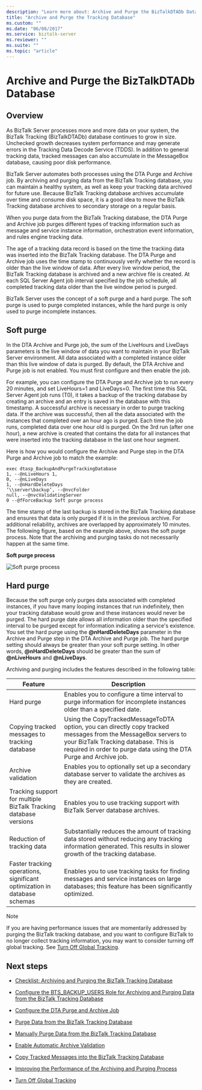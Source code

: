 ```yaml
---
description: "Learn more about: Archive and Purge the BizTalkDTADb Database"
title: "Archive and Purge the Tracking Database"
ms.custom: ""
ms.date: "06/08/2017"
ms.service: biztalk-server
ms.reviewer: ""
ms.suite: ""
ms.topic: "article"
---
```

# Archive and Purge the BizTalkDTADb Database

## Overview
As BizTalk Server processes more and more data on your system, the BizTalk Tracking (BizTalkDTADb) database continues to grow in size. Unchecked growth decreases system performance and may generate errors in the Tracking Data Decode Service (TDDS). In addition to general tracking data, tracked messages can also accumulate in the MessageBox database, causing poor disk performance.  
  
BizTalk Server automates both processes using the DTA Purge and Archive job. By archiving and purging data from the BizTalk Tracking database, you can maintain a healthy system, as well as keep your tracking data archived for future use. Because BizTalk Tracking database archives accumulate over time and consume disk space, it is a good idea to move the BizTalk Tracking database archives to secondary storage on a regular basis.  
  
 When you purge data from the BizTalk Tracking database, the DTA Purge and Archive job purges different types of tracking information such as message and service instance information, orchestration event information, and rules engine tracking data.  
  
 The age of a tracking data record is based on the time the tracking data was inserted into the BizTalk Tracking database. The DTA Purge and Archive job uses the time stamp to continuously verify whether the record is older than the live window of data. After every live window period, the BizTalk Tracking database is archived and a new archive file is created. At each SQL Server Agent job interval specified by the job schedule, all completed tracking data older than the live window period is purged.  
  
 BizTalk Server uses the concept of a soft purge and a hard purge. The soft purge is used to purge completed instances, while the hard purge is only used to purge incomplete instances.  
  
## Soft purge
  
 In the DTA Archive and Purge job, the sum of the LiveHours and LiveDays parameters is the live window of data you want to maintain in your BizTalk Server environment. All data associated with a completed instance older than this live window of data is purged. By default, the DTA Archive and Purge job is not enabled. You must first configure and then enable the job.  
  
 For example, you can configure the DTA Purge and Archive job to run every 20 minutes, and set LiveHours=1 and LiveDays=0. The first time this SQL Server Agent job runs (T0), it takes a backup of the tracking database by creating an archive and an entry is saved in the database with this timestamp. A successful archive is necessary in order to purge tracking data. If the archive was successful, then all the data associated with the instances that completed over an hour ago is purged. Each time the job runs, completed data over one hour old is purged. On the 3rd run (after one hour), a new archive is created that contains the data for all instances that were inserted into the tracking database in the last one hour segment.  
  
 Here is how you would configure the Archive and Purge step in the DTA Purge and Archive job to match the example:  
  
```  
exec dtasp_BackupAndPurgeTrackingDatabase  
1, --@nLiveHours 1,   
0, --@nLiveDays   
1, --@nHardDeleteDays   
‘\\server\backup’, --@nvcFolder   
null, --@nvcValidatingServer   
0 --@fForceBackup Soft purge process  
```  
  
 The time stamp of the last backup is stored in the BizTalk Tracking database and ensures that data is only purged if it is in the previous archive. For additional reliability, archives are overlapped by approximately 10 minutes. The following figure, based on the example above, shows the soft purge process. Note that the archiving and purging tasks do not necessarily happen at the same time.  
  
 **Soft purge process**  
  
 ![Soft purge process](../core/media/archivingandpurging.gif "archivingandpurging")  
  
## Hard purge
  
 Because the soft purge only purges data associated with completed instances, if you have many looping instances that run indefinitely, then your tracking database would grow and these instances would never be purged. The hard purge date allows all information older than the specified interval to be purged except for information indicating a service's existence. You set the hard purge using the <strong>@nHardDeleteDays</strong> parameter in the Archive and Purge step in the DTA Archive and Purge job. The hard purge setting should always be greater than your soft purge setting. In other words, <strong>@nHardDeleteDays</strong> should be greater than the sum of <strong>@nLiveHours</strong> and <strong>@nLiveDays</strong>.  
  
 Archiving and purging includes the features described in the following table:  
  
|Feature|Description|  
|-------------|-----------------|  
|Hard purge|Enables you to configure a time interval to purge information for incomplete instances older than a specified date.|  
|Copying tracked messages to tracking database|Using the CopyTrackedMessageToDTA option, you can directly copy tracked messages from the MessageBox servers to your BizTalk Tracking database. This is required in order to purge data using the DTA Purge and Archive job.|  
|Archive validation|Enables you to optionally set up a secondary database server to validate the archives as they are created.|  
|Tracking support for multiple BizTalk Tracking database versions|Enables you to use tracking support with BizTalk Server database archives.|  
|Reduction of tracking data|Substantially reduces the amount of tracking data stored without reducing any tracking information generated. This results in slower growth of the tracking database.|  
|Faster tracking operations, significant optimization in database schemas|Enables you to use tracking tasks for finding messages and service instances on large databases; this feature has been significantly optimized.|  
  
> [!NOTE]
>  If you are having performance issues that are momentarily addressed by purging the BizTalk tracking database, and you want to configure BizTalk to no longer collect tracking information, you may want to consider turning off global tracking. See [Turn Off Global Tracking](../core/how-to-turn-off-global-tracking.md).  
  
## Next steps
  
-   [Checklist: Archiving and Purging the BizTalk Tracking Database](../core/checklist-archiving-and-purging-the-biztalk-tracking-database.md)  
  
-   [Configure the BTS_BACKUP_USERS Role for Archiving and Purging Data from the BizTalk Tracking Database](../core/configure-bts_backup_users-role-to-archive-and-purge-from-tracking-database.md)  
  
-   [Configure the DTA Purge and Archive Job](../core/how-to-configure-the-dta-purge-and-archive-job.md)  
  
-   [Purge Data from the BizTalk Tracking Database](../core/how-to-purge-data-from-the-biztalk-tracking-database.md)  
  
-   [Manually Purge Data from the BizTalk Tracking Database](../core/how-to-manually-purge-data-from-the-biztalk-tracking-database.md)  
  
-   [Enable Automatic Archive Validation](../core/how-to-enable-automatic-archive-validation.md)  
  
-   [Copy Tracked Messages into the BizTalk Tracking Database](../core/how-to-copy-tracked-messages-into-the-biztalk-tracking-database.md)  
  
-   [Improving the Performance of the Archiving and Purging Process](../core/improving-the-performance-of-the-archiving-and-purging-process.md)  
  
-   [Turn Off Global Tracking](../core/how-to-turn-off-global-tracking.md)
